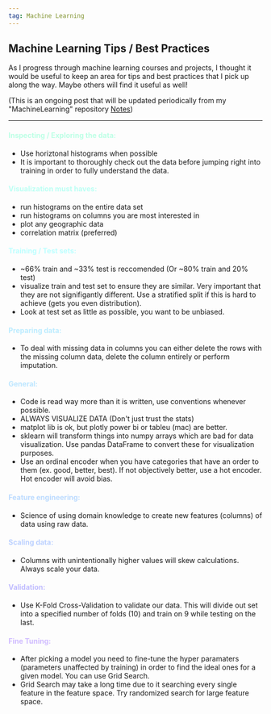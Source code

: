 ```yaml
---
tag: Machine Learning
---
```


## Machine Learning Tips / Best Practices

As I progress through machine learning courses and projects, I thought it would be useful to keep an area for tips and best practices that I pick up along the way. Maybe others will find it useful as well!

(This is an ongoing post that will be updated periodically from my "MachineLearning" repository [Notes](https://github.com/jacklayfield/MachineLearning/blob/main/notes.md))

---

<h4 style="color:#bcffe5">Inspecting / Exploring the data:</h4>

- Use horiztonal histograms when possible
- It is important to thoroughly check out the data before jumping right into training in order to fully understand the data.

<h4 style="color:#bcfff4">Visualization must haves:
</h4>

- run histograms on the entire data set
- run histograms on columns you are most interested in
- plot any geographic data
- correlation matrix (preferred)

<h4 style="color:#bcffff">Training / Test sets:</h4>

- ~66% train and ~33% test is reccomended (Or ~80% train and 20% test)
- visualize train and test set to ensure they are similar. Very important that they are not signifigantly different. Use a stratified split if this is hard to achieve (gets you even distribution).
- Look at test set as little as possible, you want to be unbiased.

<h4 style="color:#bcecff">Preparing data:</h4>

- To deal with missing data in columns you can either delete the rows with the missing column data, delete the column entirely or perform imputation.

<h4 style="color:#bce6ff">General:</h4>

- Code is read way more than it is written, use conventions whenever possible.
- ALWAYS VISUALIZE DATA (Don't just trust the stats)
- matplot lib is ok, but plotly power bi or tableu (mac) are better.
- sklearn will transform things into numpy arrays which are bad for data visualization. Use pandas DataFrame to convert these for visualization purposes.
- Use an ordinal encoder when you have categories that have an order to them (ex. good, better, best). If not objectively better, use a hot encoder. Hot encoder will avoid bias.

<h4 style="color:#bcdbff">Feature engineering:</h4>

- Science of using domain knowledge to create new features (columns) of data using raw data.

<h4 style="color:#bcd1ff">Scaling data:</h4>

- Columns with unintentionally higher values will skew calculations. Always scale your data.

<h4 style="color:#c0bcff">Validation:</h4>

- Use K-Fold Cross-Validation to validate our data. This will divide out set into a specified number of folds (10) and train on 9 while testing on the last.

<h4 style="color:#d0bcff">Fine Tuning:</h4>

- After picking a model you need to fine-tune the hyper paramaters (parameters unaffected by training) in order to find the ideal ones for a given model. You can use Grid Search.
- Grid Search may take a long time due to it searching every single feature in the feature space. Try randomized search for large feature space.
